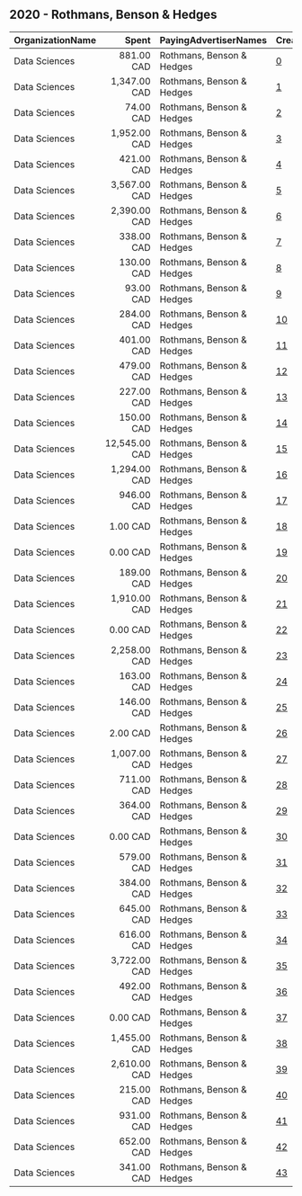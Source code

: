 ## 2020 - Rothmans, Benson & Hedges 
|OrganizationName|Spent|PayingAdvertiserNames|CreativeUrls|Impressions|Genders|AgeBrackets|CountryCodes|BillingAddresses|CandidateBallotInformation|
|:---|---:|:---|:---|---:|:---|:---|:---|:---|:---|
|Data Sciences|881.00 CAD|Rothmans, Benson & Hedges|[0](https://www.snap.com/political-ads/asset/66935eda9b312e02e4fbad5b909da7d4a0231b48563f12eed706a979fe4a66d9?mediaType=mp4)|205,482||19+|canada|"423 rue St-Nicolas suite 400,Montreal,H2Y2P4,CA"||
|Data Sciences|1,347.00 CAD|Rothmans, Benson & Hedges|[1](https://www.snap.com/political-ads/asset/911765cbd70e016c7d250b6b15d6cd9a79e6084b5ebb060ceb4b59058aea6c93?mediaType=png)|557,754||19+|canada|"423 rue St-Nicolas suite 400,Montreal,H2Y2P4,CA"||
|Data Sciences|74.00 CAD|Rothmans, Benson & Hedges|[2](https://www.snap.com/political-ads/asset/44d84866591c2f01f591caab0c00c8043113835e5babe3ecf252e5e9f3548a3a?mediaType=png)|32,463||19+|canada|"423 rue St-Nicolas suite 400,Montreal,H2Y2P4,CA"||
|Data Sciences|1,952.00 CAD|Rothmans, Benson & Hedges|[3](https://www.snap.com/political-ads/asset/cf9ec17dbc8b0e6dcc99b03ed851d7698035822b9715dbf11a7387d7c1aa55f1?mediaType=png)|894,720||19+|canada|"423 rue St-Nicolas suite 400,Montreal,H2Y2P4,CA"||
|Data Sciences|421.00 CAD|Rothmans, Benson & Hedges|[4](https://www.snap.com/political-ads/asset/38d14b85cc9bdb8404adcb1060a910b13add0dac4ab37d7cc165660099371016?mediaType=png)|191,520||19+|canada|"423 rue St-Nicolas suite 400,Montreal,H2Y2P4,CA"||
|Data Sciences|3,567.00 CAD|Rothmans, Benson & Hedges|[5](https://www.snap.com/political-ads/asset/911765cbd70e016c7d250b6b15d6cd9a79e6084b5ebb060ceb4b59058aea6c93?mediaType=png)|1,562,768||19+|canada|"423 rue St-Nicolas suite 400,Montreal,H2Y2P4,CA"||
|Data Sciences|2,390.00 CAD|Rothmans, Benson & Hedges|[6](https://www.snap.com/political-ads/asset/b0a9afb3e5705cd8e5d8424d3a2d834ef866e293e2b8b4a51339b3da00ca40ce?mediaType=mp4)|1,665,844||19+|canada|"423 rue St-Nicolas suite 400,Montreal,H2Y2P4,CA"||
|Data Sciences|338.00 CAD|Rothmans, Benson & Hedges|[7](https://www.snap.com/political-ads/asset/891ca09189353c103b7060845463bcf3e723c060af3d95407a77e1f2b373f5e5?mediaType=png)|164,430||19+|canada|"423 rue St-Nicolas suite 400,Montreal,H2Y2P4,CA"||
|Data Sciences|130.00 CAD|Rothmans, Benson & Hedges|[8](https://www.snap.com/political-ads/asset/66935eda9b312e02e4fbad5b909da7d4a0231b48563f12eed706a979fe4a66d9?mediaType=mp4)|102,561||19+|canada|"423 rue St-Nicolas suite 400,Montreal,H2Y2P4,CA"||
|Data Sciences|93.00 CAD|Rothmans, Benson & Hedges|[9](https://www.snap.com/political-ads/asset/6decc17ec5e5164ee8dbf48b4575c1885e6d858b7df484975caccc219db0f154?mediaType=png)|45,395||19+|canada|"423 rue St-Nicolas suite 400,Montreal,H2Y2P4,CA"||
|Data Sciences|284.00 CAD|Rothmans, Benson & Hedges|[10](https://www.snap.com/political-ads/asset/cc80086d482afd67e81f00a0ebb4f73e011980e5159a9e8dbdf4b792274da42e?mediaType=png)|156,160||19+|canada|"423 rue St-Nicolas suite 400,Montreal,H2Y2P4,CA"||
|Data Sciences|401.00 CAD|Rothmans, Benson & Hedges|[11](https://www.snap.com/political-ads/asset/338751c0d918951f0c479289fbf01959ea98133dce48cfd514820bb670fc5701?mediaType=png)|183,641||19+|canada|"423 rue St-Nicolas suite 400,Montreal,H2Y2P4,CA"||
|Data Sciences|479.00 CAD|Rothmans, Benson & Hedges|[12](https://www.snap.com/political-ads/asset/b7ad7a2bc2c327b249ae055f0b83d33e242a577af1afb16a73795d9b5ae6e732?mediaType=mp4)|467,833||19+|canada|"423 rue St-Nicolas suite 400,Montreal,H2Y2P4,CA"||
|Data Sciences|227.00 CAD|Rothmans, Benson & Hedges|[13](https://www.snap.com/political-ads/asset/3e7b8fa16297b0f4c81e7c01724c3356817429b43c07541e112b4acfe9880750?mediaType=png)|124,432||19+|canada|"423 rue St-Nicolas suite 400,Montreal,H2Y2P4,CA"||
|Data Sciences|150.00 CAD|Rothmans, Benson & Hedges|[14](https://www.snap.com/political-ads/asset/60306cb8a18334565c294b5044c59b0e28ccbebb4d501d5af5c8b9f351f3ecf0?mediaType=png)|70,154||19+|canada|"423 rue St-Nicolas suite 400,Montreal,H2Y2P4,CA"||
|Data Sciences|12,545.00 CAD|Rothmans, Benson & Hedges|[15](https://www.snap.com/political-ads/asset/38d14b85cc9bdb8404adcb1060a910b13add0dac4ab37d7cc165660099371016?mediaType=png)|5,102,828||19+|canada|"423 rue St-Nicolas suite 400,Montreal,H2Y2P4,CA"||
|Data Sciences|1,294.00 CAD|Rothmans, Benson & Hedges|[16](https://www.snap.com/political-ads/asset/9554f0fc537a4f43c0c9726f072cb93032ee90ed472c602e88109ccd2c944e11?mediaType=png)|622,809||19+|canada|"423 rue St-Nicolas suite 400,Montreal,H2Y2P4,CA"||
|Data Sciences|946.00 CAD|Rothmans, Benson & Hedges|[17](https://www.snap.com/political-ads/asset/9fb50d43343ad4d284fd72778c7eeb058a33e63e21b6ba400db6e7b851d5ebfe?mediaType=png)|617,509||19+|canada|"423 rue St-Nicolas suite 400,Montreal,H2Y2P4,CA"||
|Data Sciences|1.00 CAD|Rothmans, Benson & Hedges|[18](https://www.snap.com/political-ads/asset/5332a295d5bc772b05992b0947ff1781aa7a77a24fdfcd06c40ff4c34440a9d5?mediaType=png)|1,393||19+|canada|"423 rue St-Nicolas suite 400,Montreal,H2Y2P4,CA"||
|Data Sciences|0.00 CAD|Rothmans, Benson & Hedges|[19](https://www.snap.com/political-ads/asset/37f904f778847540e13cccfef37d43ee4bc65e7d457b0e09c8b3a9dcf8179fda?mediaType=png)|373||19+|canada|"423 rue St-Nicolas suite 400,Montreal,H2Y2P4,CA"||
|Data Sciences|189.00 CAD|Rothmans, Benson & Hedges|[20](https://www.snap.com/political-ads/asset/891ca09189353c103b7060845463bcf3e723c060af3d95407a77e1f2b373f5e5?mediaType=png)|79,886||19+|canada|"423 rue St-Nicolas suite 400,Montreal,H2Y2P4,CA"||
|Data Sciences|1,910.00 CAD|Rothmans, Benson & Hedges|[21](https://www.snap.com/political-ads/asset/6decc17ec5e5164ee8dbf48b4575c1885e6d858b7df484975caccc219db0f154?mediaType=png)|893,728||19+|canada|"423 rue St-Nicolas suite 400,Montreal,H2Y2P4,CA"||
|Data Sciences|0.00 CAD|Rothmans, Benson & Hedges|[22](https://www.snap.com/political-ads/asset/71242989eb1af20d7827c8511607d26fb6a127633c0e03aae484050d10e3c0cc?mediaType=png)|548||19+|canada|"423 rue St-Nicolas suite 400,Montreal,H2Y2P4,CA"||
|Data Sciences|2,258.00 CAD|Rothmans, Benson & Hedges|[23](https://www.snap.com/political-ads/asset/b0a9afb3e5705cd8e5d8424d3a2d834ef866e293e2b8b4a51339b3da00ca40ce?mediaType=mp4)|730,203||19+|canada|"423 rue St-Nicolas suite 400,Montreal,H2Y2P4,CA"||
|Data Sciences|163.00 CAD|Rothmans, Benson & Hedges|[24](https://www.snap.com/political-ads/asset/60306cb8a18334565c294b5044c59b0e28ccbebb4d501d5af5c8b9f351f3ecf0?mediaType=png)|65,127||19+|canada|"423 rue St-Nicolas suite 400,Montreal,H2Y2P4,CA"||
|Data Sciences|146.00 CAD|Rothmans, Benson & Hedges|[25](https://www.snap.com/political-ads/asset/44d84866591c2f01f591caab0c00c8043113835e5babe3ecf252e5e9f3548a3a?mediaType=png)|63,602||19+|canada|"423 rue St-Nicolas suite 400,Montreal,H2Y2P4,CA"||
|Data Sciences|2.00 CAD|Rothmans, Benson & Hedges|[26](https://www.snap.com/political-ads/asset/299888be5c2c818dbfc7f44e1d1e4e0e57c87120572cdd6ff6eb6196f6420597?mediaType=png)|1,771||19+|canada|"423 rue St-Nicolas suite 400,Montreal,H2Y2P4,CA"||
|Data Sciences|1,007.00 CAD|Rothmans, Benson & Hedges|[27](https://www.snap.com/political-ads/asset/c69098cc2c8d88d66ba40ff8dc0166429176c1a8fd11666f4d148214f84c8ce4?mediaType=mp4)|660,225||19+|canada|"423 rue St-Nicolas suite 400,Montreal,H2Y2P4,CA"||
|Data Sciences|711.00 CAD|Rothmans, Benson & Hedges|[28](https://www.snap.com/political-ads/asset/9fb50d43343ad4d284fd72778c7eeb058a33e63e21b6ba400db6e7b851d5ebfe?mediaType=png)|388,405||19+|canada|"423 rue St-Nicolas suite 400,Montreal,H2Y2P4,CA"||
|Data Sciences|364.00 CAD|Rothmans, Benson & Hedges|[29](https://www.snap.com/political-ads/asset/338751c0d918951f0c479289fbf01959ea98133dce48cfd514820bb670fc5701?mediaType=png)|150,290||19+|canada|"423 rue St-Nicolas suite 400,Montreal,H2Y2P4,CA"||
|Data Sciences|0.00 CAD|Rothmans, Benson & Hedges|[30](https://www.snap.com/political-ads/asset/b3383489258acc566213bc288cd8f66fc95a8b9915132c411f5ce7e3eabb58d8?mediaType=png)|114||19+|canada|"423 rue St-Nicolas suite 400,Montreal,H2Y2P4,CA"||
|Data Sciences|579.00 CAD|Rothmans, Benson & Hedges|[31](https://www.snap.com/political-ads/asset/198ed98cb0116c87613a890853172024a8aa05b2dba19af025f0d5e1dfdff5f5?mediaType=png)|256,695||19+|canada|"423 rue St-Nicolas suite 400,Montreal,H2Y2P4,CA"||
|Data Sciences|384.00 CAD|Rothmans, Benson & Hedges|[32](https://www.snap.com/political-ads/asset/198ed98cb0116c87613a890853172024a8aa05b2dba19af025f0d5e1dfdff5f5?mediaType=png)|199,800||19+|canada|"423 rue St-Nicolas suite 400,Montreal,H2Y2P4,CA"||
|Data Sciences|645.00 CAD|Rothmans, Benson & Hedges|[33](https://www.snap.com/political-ads/asset/4d87e9c313563658ef5164cf241d2a70525c7344de73b645d98f8854d0a497fb?mediaType=png)|260,139||19+|canada|"423 rue St-Nicolas suite 400,Montreal,H2Y2P4,CA"||
|Data Sciences|616.00 CAD|Rothmans, Benson & Hedges|[34](https://www.snap.com/political-ads/asset/c69098cc2c8d88d66ba40ff8dc0166429176c1a8fd11666f4d148214f84c8ce4?mediaType=mp4)|255,025||19+|canada|"423 rue St-Nicolas suite 400,Montreal,H2Y2P4,CA"||
|Data Sciences|3,722.00 CAD|Rothmans, Benson & Hedges|[35](https://www.snap.com/political-ads/asset/9554f0fc537a4f43c0c9726f072cb93032ee90ed472c602e88109ccd2c944e11?mediaType=png)|2,162,321||19+|canada|"423 rue St-Nicolas suite 400,Montreal,H2Y2P4,CA"||
|Data Sciences|492.00 CAD|Rothmans, Benson & Hedges|[36](https://www.snap.com/political-ads/asset/aaf5ac2995752ec4761c493f7e44dfe6ea83c7527f1a785a84c01869d95427dc?mediaType=png)|258,226||19+|canada|"423 rue St-Nicolas suite 400,Montreal,H2Y2P4,CA"||
|Data Sciences|0.00 CAD|Rothmans, Benson & Hedges|[37](https://www.snap.com/political-ads/asset/f67b2ee6e11e423e76c2529585f0ef93933e53734d5786c8fa5f909593d7bf73?mediaType=png)|166||19+|canada|"423 rue St-Nicolas suite 400,Montreal,H2Y2P4,CA"||
|Data Sciences|1,455.00 CAD|Rothmans, Benson & Hedges|[38](https://www.snap.com/political-ads/asset/31a752e0dd7375af014ef0a2c2496eb161efc62a44097879c8f80052f6ffeb7c?mediaType=png)|533,507||19+|canada|"423 rue St-Nicolas suite 400,Montreal,H2Y2P4,CA"||
|Data Sciences|2,610.00 CAD|Rothmans, Benson & Hedges|[39](https://www.snap.com/political-ads/asset/cc80086d482afd67e81f00a0ebb4f73e011980e5159a9e8dbdf4b792274da42e?mediaType=png)|1,429,244||19+|canada|"423 rue St-Nicolas suite 400,Montreal,H2Y2P4,CA"||
|Data Sciences|215.00 CAD|Rothmans, Benson & Hedges|[40](https://www.snap.com/political-ads/asset/cf9ec17dbc8b0e6dcc99b03ed851d7698035822b9715dbf11a7387d7c1aa55f1?mediaType=png)|106,773||19+|canada|"423 rue St-Nicolas suite 400,Montreal,H2Y2P4,CA"||
|Data Sciences|931.00 CAD|Rothmans, Benson & Hedges|[41](https://www.snap.com/political-ads/asset/aaf5ac2995752ec4761c493f7e44dfe6ea83c7527f1a785a84c01869d95427dc?mediaType=png)|483,377||19+|canada|"423 rue St-Nicolas suite 400,Montreal,H2Y2P4,CA"||
|Data Sciences|652.00 CAD|Rothmans, Benson & Hedges|[42](https://www.snap.com/political-ads/asset/3e7b8fa16297b0f4c81e7c01724c3356817429b43c07541e112b4acfe9880750?mediaType=png)|343,293||19+|canada|"423 rue St-Nicolas suite 400,Montreal,H2Y2P4,CA"||
|Data Sciences|341.00 CAD|Rothmans, Benson & Hedges|[43](https://www.snap.com/political-ads/asset/31a752e0dd7375af014ef0a2c2496eb161efc62a44097879c8f80052f6ffeb7c?mediaType=png)|173,747||19+|canada|"423 rue St-Nicolas suite 400,Montreal,H2Y2P4,CA"||

